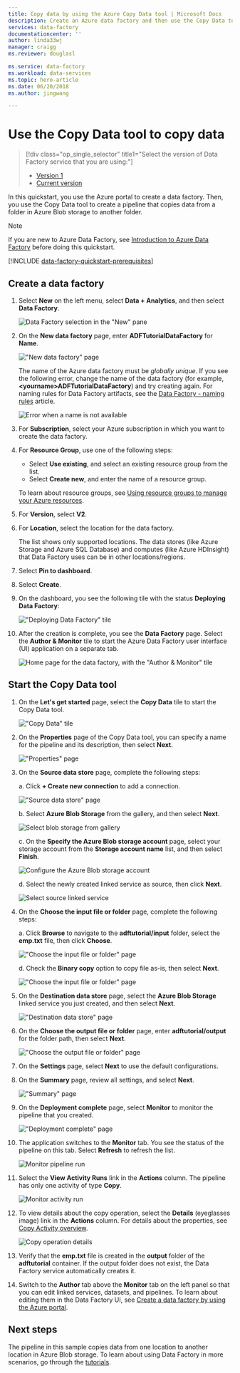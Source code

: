 ```yaml
---
title: Copy data by using the Azure Copy Data tool | Microsoft Docs
description: Create an Azure data factory and then use the Copy Data tool to copy data from one location in Azure Blob storage to another location.
services: data-factory
documentationcenter: ''
author: linda33wj
manager: craigg
ms.reviewer: douglasl

ms.service: data-factory
ms.workload: data-services
ms.topic: hero-article
ms.date: 06/20/2018
ms.author: jingwang

---
```

# Use the Copy Data tool to copy data 
> [!div class="op_single_selector" title1="Select the version of Data Factory service that you are using:"]
> * [Version 1](v1/data-factory-copy-data-from-azure-blob-storage-to-sql-database.md)
> * [Current version](quickstart-create-data-factory-copy-data-tool.md)

In this quickstart, you use the Azure portal to create a data factory. Then, you use the Copy Data tool to create a pipeline that copies data from a folder in Azure Blob storage to another folder. 

> [!NOTE]
> If you are new to Azure Data Factory, see [Introduction to Azure Data Factory](data-factory-introduction.md) before doing this quickstart. 

[!INCLUDE [data-factory-quickstart-prerequisites](../../includes/data-factory-quickstart-prerequisites.md)] 

## Create a data factory

1. Select **New** on the left menu, select **Data + Analytics**, and then select **Data Factory**. 
   
   ![Data Factory selection in the "New" pane](./media/quickstart-create-data-factory-copy-data-tool/new-azure-data-factory-menu.png)
1. On the **New data factory** page, enter **ADFTutorialDataFactory** for **Name**. 
      
   !["New data factory" page](./media/quickstart-create-data-factory-copy-data-tool/new-azure-data-factory.png)
 
   The name of the Azure data factory must be *globally unique*. If you see the following error, change the name of the data factory (for example, **&lt;yourname&gt;ADFTutorialDataFactory**) and try creating again. For naming rules for Data Factory artifacts, see the [Data Factory - naming rules](naming-rules.md) article.
  
   ![Error when a name is not available](./media/quickstart-create-data-factory-portal/name-not-available-error.png)
1. For **Subscription**, select your Azure subscription in which you want to create the data factory. 
1. For **Resource Group**, use one of the following steps:
     
   - Select **Use existing**, and select an existing resource group from the list. 
   - Select **Create new**, and enter the name of a resource group.   
         
   To learn about resource groups, see [Using resource groups to manage your Azure resources](../azure-resource-manager/resource-group-overview.md).  
1. For **Version**, select **V2**.
1. For **Location**, select the location for the data factory. 

   The list shows only supported locations. The data stores (like Azure Storage and Azure SQL Database) and computes (like Azure HDInsight) that Data Factory uses can be in other locations/regions.

1. Select **Pin to dashboard**.     
1. Select **Create**.
1. On the dashboard, you see the following tile with the status **Deploying Data Factory**: 

	!["Deploying Data Factory" tile](media/quickstart-create-data-factory-copy-data-tool/deploying-data-factory.png)
1. After the creation is complete, you see the **Data Factory** page. Select the **Author & Monitor** tile to start the Azure Data Factory user interface (UI) application on a separate tab.
   
   ![Home page for the data factory, with the "Author & Monitor" tile](./media/quickstart-create-data-factory-copy-data-tool/data-factory-home-page.png)

## Start the Copy Data tool

1. On the **Let's get started** page, select the **Copy Data** tile to start the Copy Data tool. 

   !["Copy Data" tile](./media/quickstart-create-data-factory-copy-data-tool/copy-data-tool-tile.png)

1. On the **Properties** page of the Copy Data tool, you can specify a name for the pipeline and its description, then select **Next**. 

   !["Properties" page](./media/quickstart-create-data-factory-copy-data-tool/copy-data-tool-properties-page.png)
1. On the **Source data store** page, complete the following steps:

    a. Click **+ Create new connection** to add a connection.

    !["Source data store" page](./media/quickstart-create-data-factory-copy-data-tool/new-source-linked-service.png)

    b. Select **Azure Blob Storage** from the gallery, and then select **Next**.

    ![Select blob storage from gallery](./media/quickstart-create-data-factory-copy-data-tool/select-blob-source.png)

    c. On the **Specify the Azure Blob storage account** page, select your storage account from the **Storage account name** list, and then select **Finish**. 

   ![Configure the Azure Blob storage account](./media/quickstart-create-data-factory-copy-data-tool/configure-blob-storage.png)

   d. Select the newly created linked service as source, then click **Next**.

   ![Select source linked service](./media/quickstart-create-data-factory-copy-data-tool/select-source-linked-service.png)


1. On the **Choose the input file or folder** page, complete the following steps:

   a. Click **Browse** to navigate to the **adftutorial/input** folder, select the **emp.txt** file, then click **Choose**. 

   !["Choose the input file or folder" page](./media/quickstart-create-data-factory-copy-data-tool/configure-source-path.png)

   d. Check the **Binary copy** option to copy file as-is, then select **Next**. 

   !["Choose the input file or folder" page](./media/quickstart-create-data-factory-copy-data-tool/select-binary-copy.png)


1. On the **Destination data store** page, select the **Azure Blob Storage** linked service you just created, and then select **Next**. 

   !["Destination data store" page](./media/quickstart-create-data-factory-copy-data-tool/select-sink-linked-service.png)

1. On the **Choose the output file or folder** page, enter **adftutorial/output** for the folder path, then select **Next**. 

   !["Choose the output file or folder" page](./media/quickstart-create-data-factory-copy-data-tool/configure-sink-path.png) 

1. On the **Settings** page, select **Next** to use the default configurations. 

1. On the **Summary** page, review all settings, and select **Next**. 

    !["Summary" page](./media/quickstart-create-data-factory-copy-data-tool/summary-page.png)

1. On the **Deployment complete** page, select **Monitor** to monitor the pipeline that you created. 

    !["Deployment complete" page](./media/quickstart-create-data-factory-copy-data-tool/deployment-page.png)

1. The application switches to the **Monitor** tab. You see the status of the pipeline on this tab. Select **Refresh** to refresh the list. 
    
    ![Monitor pipeline run](./media/quickstart-create-data-factory-copy-data-tool/pipeline-monitoring.png)

1. Select the **View Activity Runs** link in the **Actions** column. The pipeline has only one activity of type **Copy**. 

    ![Monitor activity run](./media/quickstart-create-data-factory-copy-data-tool/activity-monitoring.png)
    
1. To view details about the copy operation, select the **Details** (eyeglasses image) link in the **Actions** column. For details about the properties, see [Copy Activity overview](copy-activity-overview.md).

    ![Copy operation details](./media/quickstart-create-data-factory-copy-data-tool/activity-execution-details.png)

1. Verify that the **emp.txt** file is created in the **output** folder of the **adftutorial** container. If the output folder does not exist, the Data Factory service automatically creates it. 

1. Switch to the **Author** tab above the **Monitor** tab on the left panel so that you can edit linked services, datasets, and pipelines. To learn about editing them in the Data Factory UI, see [Create a data factory by using the Azure portal](quickstart-create-data-factory-portal.md).

## Next steps
The pipeline in this sample copies data from one location to another location in Azure Blob storage. To learn about using Data Factory in more scenarios, go through the [tutorials](tutorial-copy-data-portal.md). 